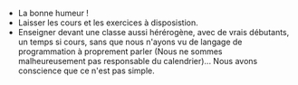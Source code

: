 * La bonne humeur ! 
* Laisser les cours et les exercices à disposistion. 
* Enseigner devant une classe aussi hérérogène, avec de vrais débutants, un temps si cours, sans que nous n'ayons vu de langage de programmation à proprement parler (Nous ne sommes malheureusement pas responsable du calendrier)... Nous avons conscience que ce n'est pas simple. 